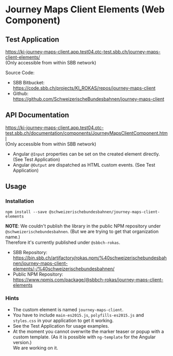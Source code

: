 # Journey Maps Client Elements (Web Component)

## <a name="testapp"></a>Test Application

https://ki-journey-maps-client.app.test04.otc-test.sbb.ch/journey-maps-client-elements/  
(Only accessible from within SBB network)

Source Code:

* SBB Bitbucket:  
  https://code.sbb.ch/projects/KI_ROKAS/repos/journey-maps-client
* Github:  
  https://github.com/SchweizerischeBundesbahnen/journey-maps-client

## API Documentation

https://ki-journey-maps-client.app.test04.otc-test.sbb.ch/documentation/components/JourneyMapsClientComponent.html  
(Only accessible from within SBB network)

* Angular `@Input` properties can be set on the created element directly. (See Test Application)
* Angular `@Output` are dispatched as HTML custom events. (See Test Application)

## Usage

### Installation

```
npm install --save @schweizerischebundesbahnen/journey-maps-client-elements
```

**NOTE**: We couldn't publish the library in the public NPM repository under `@schweizerischebundesbahnen`. (But we are
trying to get that organization name.)  
Therefore it's currently published under `@sbbch-rokas`.

* SBB Repository:  
  https://bin.sbb.ch/artifactory/rokas.npm/%40schweizerischebundesbahnen/journey-maps-client-elements/-/%40schweizerischebundesbahnen/
* Public NPM Repository:  
  https://www.npmjs.com/package/@sbbch-rokas/journey-maps-client-elements

### Hints

* The custom element is named `journey-maps-client`.
* You have to include `main-es2015.js`, `polyfills-es2015.js` and `styles.css` in your application to get it working.
* See the Test Application for usage examples.
* At the moment you cannot overwrite the marker teaser or popup with a custom template. (As it is possible
  with `ng-template`
  for the Angular version.)  
  We are working on it.
